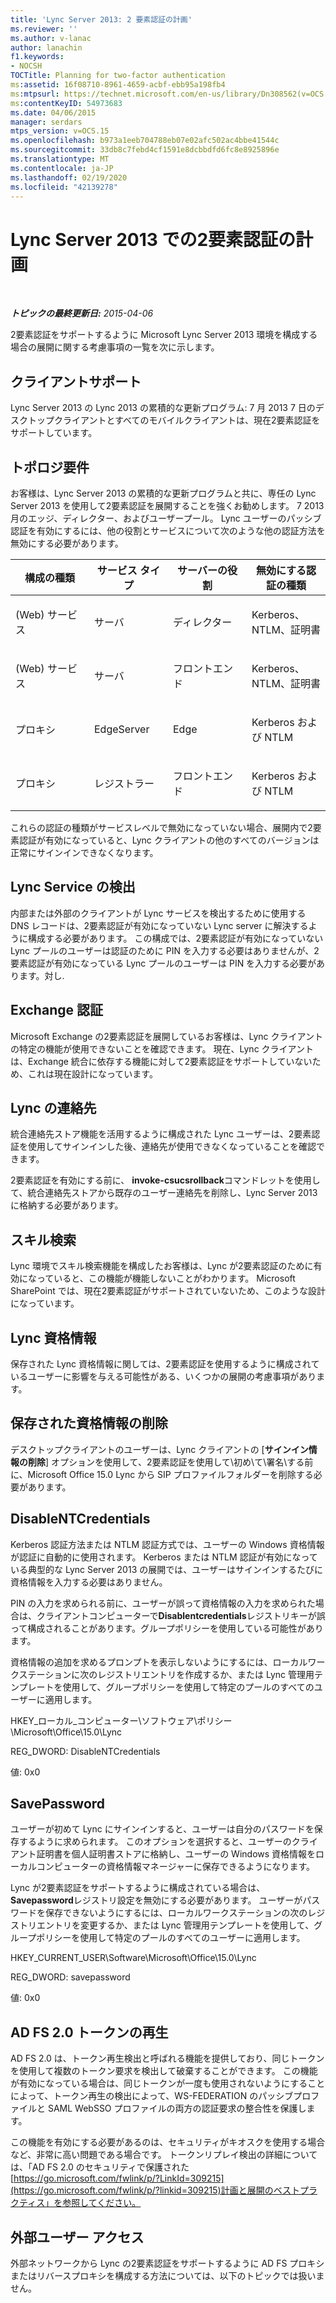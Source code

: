 ```yaml
---
title: 'Lync Server 2013: 2 要素認証の計画'
ms.reviewer: ''
ms.author: v-lanac
author: lanachin
f1.keywords:
- NOCSH
TOCTitle: Planning for two-factor authentication
ms:assetid: 16f08710-8961-4659-acbf-ebb95a198fb4
ms:mtpsurl: https://technet.microsoft.com/en-us/library/Dn308562(v=OCS.15)
ms:contentKeyID: 54973683
ms.date: 04/06/2015
manager: serdars
mtps_version: v=OCS.15
ms.openlocfilehash: b973a1eeb704788eb07e02afc502ac4bbe41544c
ms.sourcegitcommit: 33db8c7febd4cf1591e8dcbbdfd6fc8e8925896e
ms.translationtype: MT
ms.contentlocale: ja-JP
ms.lasthandoff: 02/19/2020
ms.locfileid: "42139278"
---
```

<div data-xmlns="http://www.w3.org/1999/xhtml">

<div class="topic" data-xmlns="http://www.w3.org/1999/xhtml" data-msxsl="urn:schemas-microsoft-com:xslt" data-cs="http://msdn.microsoft.com/">

<div data-asp="https://msdn2.microsoft.com/asp">

# <a name="planning-for-two-factor-authentication-in-lync-server-2013"></a>Lync Server 2013 での2要素認証の計画

</div>

<div id="mainSection">

<div id="mainBody">

<span> </span>

_**トピックの最終更新日:** 2015-04-06_

2要素認証をサポートするように Microsoft Lync Server 2013 環境を構成する場合の展開に関する考慮事項の一覧を次に示します。

<div>

## <a name="client-support"></a>クライアントサポート

Lync Server 2013 の Lync 2013 の累積的な更新プログラム: 7 月 2013 7 日のデスクトップクライアントとすべてのモバイルクライアントは、現在2要素認証をサポートしています。

</div>

<div>

## <a name="topology-requirements"></a>トポロジ要件

お客様は、Lync Server 2013 の累積的な更新プログラムと共に、専任の Lync Server 2013 を使用して2要素認証を展開することを強くお勧めします。 7 2013 月のエッジ、ディレクター、およびユーザープール。 Lync ユーザーのパッシブ認証を有効にするには、他の役割とサービスについて次のような他の認証方法を無効にする必要があります。


<table>
<colgroup>
<col style="width: 25%" />
<col style="width: 25%" />
<col style="width: 25%" />
<col style="width: 25%" />
</colgroup>
<thead>
<tr class="header">
<th>構成の種類</th>
<th>サービス タイプ</th>
<th>サーバーの役割</th>
<th>無効にする認証の種類</th>
</tr>
</thead>
<tbody>
<tr class="odd">
<td><p>(Web) サービス</p></td>
<td><p>サーバ</p></td>
<td><p>ディレクター</p></td>
<td><p>Kerberos、NTLM、証明書</p></td>
</tr>
<tr class="even">
<td><p>(Web) サービス</p></td>
<td><p>サーバ</p></td>
<td><p>フロントエンド</p></td>
<td><p>Kerberos、NTLM、証明書</p></td>
</tr>
<tr class="odd">
<td><p>プロキシ</p></td>
<td><p>EdgeServer</p></td>
<td><p>Edge</p></td>
<td><p>Kerberos および NTLM</p></td>
</tr>
<tr class="even">
<td><p>プロキシ</p></td>
<td><p>レジストラー</p></td>
<td><p>フロントエンド</p></td>
<td><p>Kerberos および NTLM</p></td>
</tr>
</tbody>
</table>


これらの認証の種類がサービスレベルで無効になっていない場合、展開内で2要素認証が有効になっていると、Lync クライアントの他のすべてのバージョンは正常にサインインできなくなります。

</div>

<div>

## <a name="lync-service-discovery"></a>Lync Service の検出

内部または外部のクライアントが Lync サービスを検出するために使用する DNS レコードは、2要素認証が有効になっていない Lync server に解決するように構成する必要があります。 この構成では、2要素認証が有効になっていない Lync プールのユーザーは認証のために PIN を入力する必要はありませんが、2要素認証が有効になっている Lync プールのユーザーは PIN を入力する必要があります。対し.

</div>

<div>

## <a name="exchange-authentication"></a>Exchange 認証

Microsoft Exchange の2要素認証を展開しているお客様は、Lync クライアントの特定の機能が使用できないことを確認できます。 現在、Lync クライアントは、Exchange 統合に依存する機能に対して2要素認証をサポートしていないため、これは現在設計になっています。

</div>

<div>

## <a name="lync-contacts"></a>Lync の連絡先

統合連絡先ストア機能を活用するように構成された Lync ユーザーは、2要素認証を使用してサインインした後、連絡先が使用できなくなっていることを確認できます。

2要素認証を有効にする前に、 **invoke-csucsrollback**コマンドレットを使用して、統合連絡先ストアから既存のユーザー連絡先を削除し、Lync Server 2013 に格納する必要があります。

</div>

<div>

## <a name="skill-search"></a>スキル検索

Lync 環境でスキル検索機能を構成したお客様は、Lync が2要素認証のために有効になっていると、この機能が機能しないことがわかります。 Microsoft SharePoint では、現在2要素認証がサポートされていないため、このような設計になっています。

</div>

<div>

## <a name="lync-credentials"></a>Lync 資格情報

保存された Lync 資格情報に関しては、2要素認証を使用するように構成されているユーザーに影響を与える可能性がある、いくつかの展開の考慮事項があります。

<div>

## <a name="deleting-saved-credentials"></a>保存された資格情報の削除

デスクトップクライアントのユーザーは、Lync クライアントの [**サインイン情報の削除**] オプションを使用して、2要素認証を使用して\\初め\\て\\署名\\する前に、Microsoft Office 15.0 Lync から SIP プロファイルフォルダーを削除する必要があります。

</div>

<div>

## <a name="disablentcredentials"></a>DisableNTCredentials

Kerberos 認証方法または NTLM 認証方式では、ユーザーの Windows 資格情報が認証に自動的に使用されます。 Kerberos または NTLM 認証が有効になっている典型的な Lync Server 2013 の展開では、ユーザーはサインインするたびに資格情報を入力する必要はありません。

PIN の入力を求められる前に、ユーザーが誤って資格情報の入力を求められた場合は、クライアントコンピューターで**Disablentcredentials**レジストリキーが誤って構成されることがあります。グループポリシーを使用している可能性があります。

資格情報の追加を求めるプロンプトを表示しないようにするには、ローカルワークステーションに次のレジストリエントリを作成するか、または Lync 管理用テンプレートを使用して、グループポリシーを使用して特定のプールのすべてのユーザーに適用します。

HKEY\_ローカル\_コンピューター\\ソフトウェア\\ポリシー\\Microsoft\\Office\\15.0\\Lync

REG\_DWORD: DisableNTCredentials

値: 0x0

</div>

<div>

## <a name="savepassword"></a>SavePassword

ユーザーが初めて Lync にサインインすると、ユーザーは自分のパスワードを保存するように求められます。 このオプションを選択すると、ユーザーのクライアント証明書を個人証明書ストアに格納し、ユーザーの Windows 資格情報をローカルコンピューターの資格情報マネージャーに保存できるようになります。

Lync が2要素認証をサポートするように構成されている場合は、 **Savepassword**レジストリ設定を無効にする必要があります。 ユーザーがパスワードを保存できないようにするには、ローカルワークステーションの次のレジストリエントリを変更するか、または Lync 管理用テンプレートを使用して、グループポリシーを使用して特定のプールのすべてのユーザーに適用します。

HKEY\_CURRENT\_USER\\Software\\Microsoft\\Office\\15.0\\Lync

REG\_DWORD: savepassword

値: 0x0

</div>

</div>

<div>

## <a name="ad-fs-20-token-replay"></a>AD FS 2.0 トークンの再生

AD FS 2.0 は、トークン再生検出と呼ばれる機能を提供しており、同じトークンを使用して複数のトークン要求を検出して破棄することができます。 この機能が有効になっている場合は、同じトークンが一度も使用されないようにすることによって、トークン再生の検出によって、WS-FEDERATION のパッシブプロファイルと SAML WebSSO プロファイルの両方の認証要求の整合性を保護します。

この機能を有効にする必要があるのは、セキュリティがキオスクを使用する場合など、非常に高い問題である場合です。 トークンリプレイ検出の詳細については、「AD FS 2.0 のセキュリティで保護された[https://go.microsoft.com/fwlink/p/?LinkId=309215](https://go.microsoft.com/fwlink/p/?linkid=309215)計画と展開のベストプラクティス」を参照してください。

</div>

<div>

## <a name="external-user-access"></a>外部ユーザー アクセス

外部ネットワークから Lync の2要素認証をサポートするように AD FS プロキシまたはリバースプロキシを構成する方法については、以下のトピックでは扱いません。

</div>

</div>

<span> </span>

</div>

</div>

</div>

